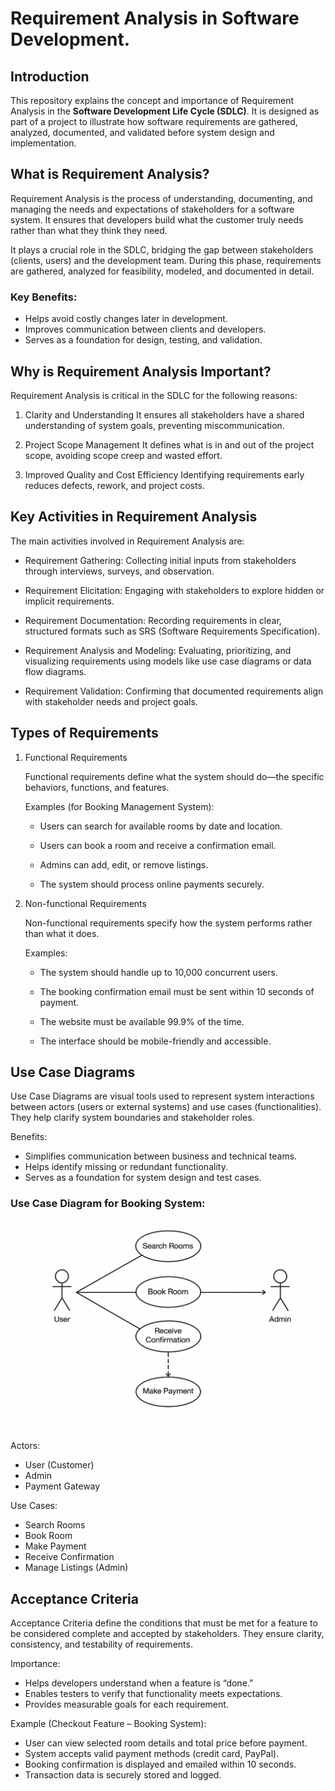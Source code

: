 # Requirement Analysis in Software Development.

## Introduction

This repository explains the concept and importance of Requirement Analysis in the **Software Development Life Cycle (SDLC)**.
It is designed as part of a project to illustrate how software requirements are gathered, analyzed, documented, and validated before system design and implementation.

## What is Requirement Analysis?

Requirement Analysis is the process of understanding, documenting, and managing the needs and expectations of stakeholders for a software system.
It ensures that developers build what the customer truly needs rather than what they think they need.

It plays a crucial role in the SDLC, bridging the gap between stakeholders (clients, users) and the development team.
During this phase, requirements are gathered, analyzed for feasibility, modeled, and documented in detail.

### Key Benefits:

- Helps avoid costly changes later in development.
- Improves communication between clients and developers.
- Serves as a foundation for design, testing, and validation.

## Why is Requirement Analysis Important?

Requirement Analysis is critical in the SDLC for the following reasons:

1. Clarity and Understanding
It ensures all stakeholders have a shared understanding of system goals, preventing miscommunication.

2. Project Scope Management
It defines what is in and out of the project scope, avoiding scope creep and wasted effort.

3. Improved Quality and Cost Efficiency
Identifying requirements early reduces defects, rework, and project costs.

## Key Activities in Requirement Analysis

The main activities involved in Requirement Analysis are:

- Requirement Gathering:
  Collecting initial inputs from stakeholders through interviews, surveys, and observation.

- Requirement Elicitation:
  Engaging with stakeholders to explore hidden or implicit requirements.

- Requirement Documentation:
  Recording requirements in clear, structured formats such as SRS (Software Requirements Specification).

- Requirement Analysis and Modeling:
  Evaluating, prioritizing, and visualizing requirements using models like use case diagrams or data flow diagrams.

- Requirement Validation:
  Confirming that documented requirements align with stakeholder needs and project goals.

## Types of Requirements
1. Functional Requirements

    Functional requirements define what the system should do—the specific behaviors, functions, and features.

    Examples (for Booking Management System):

    - Users can search for available rooms by date and location.
    
    - Users can book a room and receive a confirmation email.
    
    - Admins can add, edit, or remove listings.
    
    - The system should process online payments securely.

2. Non-functional Requirements

    Non-functional requirements specify how the system performs rather than what it does.
  
    Examples:

    - The system should handle up to 10,000 concurrent users.
    
    - The booking confirmation email must be sent within 10 seconds of payment.
    
    - The website must be available 99.9% of the time.
    
    - The interface should be mobile-friendly and accessible.


## Use Case Diagrams

Use Case Diagrams are visual tools used to represent system interactions between actors (users or external systems) and use cases (functionalities).
They help clarify system boundaries and stakeholder roles.

Benefits:

- Simplifies communication between business and technical teams.
- Helps identify missing or redundant functionality.
- Serves as a foundation for system design and test cases.
### Use Case Diagram for Booking System:

![Booking System Use Case Diagram](alx-booking-uc.png)

Actors:

- User (Customer)
- Admin
- Payment Gateway

Use Cases:

- Search Rooms
- Book Room
- Make Payment
- Receive Confirmation
- Manage Listings (Admin)

## Acceptance Criteria

Acceptance Criteria define the conditions that must be met for a feature to be considered complete and accepted by stakeholders.
They ensure clarity, consistency, and testability of requirements.

Importance:

- Helps developers understand when a feature is “done.”
- Enables testers to verify that functionality meets expectations.
- Provides measurable goals for each requirement.

Example (Checkout Feature – Booking System):

- User can view selected room details and total price before payment.
- System accepts valid payment methods (credit card, PayPal).
- Booking confirmation is displayed and emailed within 10 seconds.
- Transaction data is securely stored and logged.
